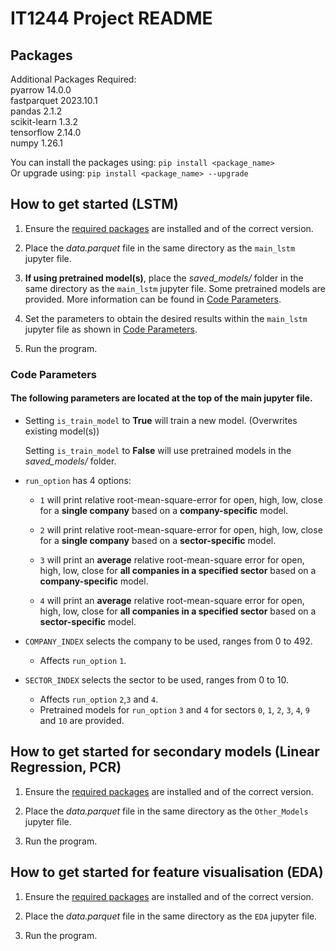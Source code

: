 # IT1244 Project README

## Packages
Additional Packages Required:  
pyarrow 14.0.0  
fastparquet 2023.10.1  
pandas 2.1.2  
scikit-learn 1.3.2  
tensorflow 2.14.0  
numpy 1.26.1  
  
You can install the packages using:
`pip install <package_name>`  
Or upgrade using:
`pip install <package_name> --upgrade`

## How to get started (LSTM)
1) Ensure the [required packages](#Packages) are installed and of the correct version.  

2) Place the *data.parquet* file in the same directory as the `main_lstm` jupyter file.

3) **If using pretrained model(s)**, place the *saved_models/* folder in the same directory as the `main_lstm` jupyter file. Some pretrained models are provided. More information can be found in [Code Parameters](#Code-Parameters).

4) Set the parameters to obtain the desired results within the `main_lstm` jupyter file as shown in [Code Parameters](#Code-Parameters).

5) Run the program.

### Code Parameters
#### The following parameters are located at the top of the main jupyter file.

- Setting `is_train_model` to **True** will train a new model. (Overwrites existing model(s))

  Setting `is_train_model` to **False** will use pretrained models in the *saved_models/* folder.
 
- `run_option` has 4 options:
	- `1` will print relative root-mean-square-error for open, high, low, close for a **single company** based on a **company-specific** model. 

	- `2` will print relative root-mean-square-error for open, high, low, close for a **single company** based on a **sector-specific** model.

	- `3` will print an **average** relative root-mean-square error for open, high, low, close for **all companies in a specified sector** based on a **company-specific** model.

	- `4` will print an **average** relative root-mean-square error for open, high, low, close for **all companies in a specified sector** based on a **sector-specific** model.

- `COMPANY_INDEX` selects the company to be used, ranges from 0 to 492.
	- Affects `run_option` `1`.
- `SECTOR_INDEX` selects the sector to be used, ranges from 0 to 10.
	- Affects `run_option` `2`,`3` and `4`.
 	- Pretrained models for `run_option` `3` and `4` for sectors `0`, `1`, `2`, `3`, `4`, `9` and `10` are provided.  

## How to get started for secondary models (Linear Regression, PCR)
1) Ensure the [required packages](#Packages) are installed and of the correct version.  

2) Place the *data.parquet* file in the same directory as the `Other_Models` jupyter file.

5) Run the program.

## How to get started for feature visualisation (EDA)
1) Ensure the [required packages](#Packages) are installed and of the correct version.  

2) Place the *data.parquet* file in the same directory as the `EDA` jupyter file.

5) Run the program.
